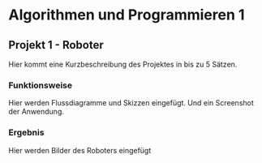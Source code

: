 # Algorithmen und Programmieren 1

## Projekt 1 - Roboter

Hier kommt eine Kurzbeschreibung des Projektes in bis zu 5 Sätzen.

### Funktionsweise

Hier werden Flussdiagramme und Skizzen eingefügt. Und ein Screenshot der Anwendung.

### Ergebnis

Hier werden Bilder des Roboters eingefügt